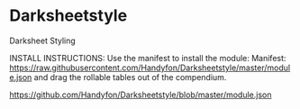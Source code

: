 # Darksheetstyle
Darksheet Styling

INSTALL INSTRUCTIONS: Use the manifest to install the module:
Manifest: https://raw.githubusercontent.com/Handyfon/Darksheetstyle/master/module.json
and drag the rollable tables out of the compendium.

https://github.com/Handyfon/Darksheetstyle/blob/master/module.json
